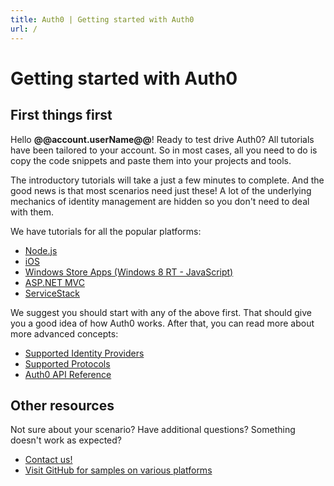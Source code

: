 ```yaml
---
title: Auth0 | Getting started with Auth0
url: /
---
```

# Getting started with Auth0

## First things first

Hello __@@account.userName@@__! Ready to test drive Auth0? All tutorials have been tailored to your account. So in most cases, all you need to do is copy the code snippets and paste them into your projects and tools.

The introductory tutorials will take a just a few minutes to complete. And the good news is that most scenarios need just these! A lot of the underlying mechanics of identity management are hidden so you don't need to deal with them.

We have tutorials for all the popular platforms:

- [Node.js](nodejs-tutorial)
- [iOS](ios-tutorial)
- [Windows Store Apps (Windows 8 RT - JavaScript)](win8-tutorial)
- [ASP.NET MVC](mvc-tutorial)
- [ServiceStack](servicestack-tutorial)

We suggest you should start with any of the above first. That should give you a good idea of how Auth0 works. After that, you can read more about more advanced concepts:

- [Supported Identity Providers](identityproviders)
- [Supported Protocols](protocols)
- [Auth0 API Reference](api-reference)

## Other resources

Not sure about your scenario? Have additional questions? Something doesn't work as expected?

- [Contact us!](mailto://support@auth0.com)
- [Visit GitHub for samples on various platforms](https://github.com/auth0)